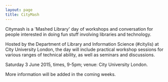 ```yaml
---
layout: page
title: CityMash
---
```


Citymash is a 'Mashed Library' day of workshops and conversation for people interested in doing fun stuff involving libraries and technology. 

Hosted by the Department of Library and Information Science (#citylis) at City University London, the day will include practical workshop sessions for various ranges of technical ability, as well as seminars and discussions.

Saturday 3 June 2015, times, 9-5pm; venue: City University London.

More information will be added in the coming weeks. 
